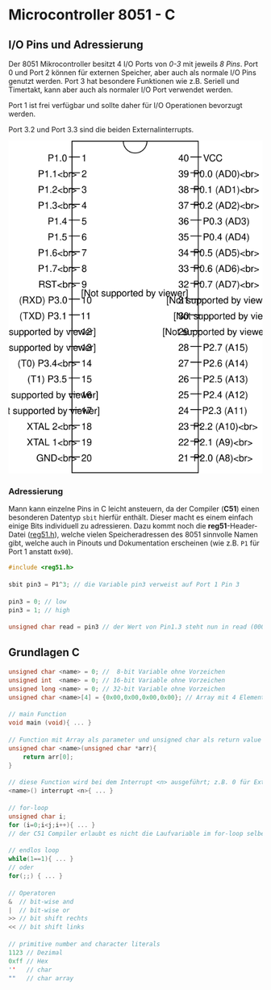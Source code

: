 # Microcontroller 8051 - C

## I/O Pins und Adressierung

Der 8051 Mikrocontroller besitzt 4 I/O Ports von *0-3* mit jeweils *8 Pins*. Port 0 und Port 2 können für externen Speicher, aber auch als normale I/O Pins genutzt werden. Port 3 hat besondere Funktionen wie z.B. Seriell und Timertakt, kann aber auch als normaler I/O Port verwendet werden. 

Port 1 ist frei verfügbar und sollte daher für I/O Operationen bevorzugt werden.

Port 3.2 und Port 3.3 sind die beiden Externalinterrupts.

![8051 Microcontroller pinout](../assets/lti/8051-pinout.svg)

### Adressierung

Mann kann einzelne Pins in C leicht ansteuern, da der Compiler (**C51**) einen besonderen Datentyp `sbit` hierfür enthält. Dieser macht es einem einfach einige Bits individuell zu adressieren. Dazu kommt noch die **reg51**-Header-Datei ([reg51.h](http://www.keil.com/dd/docs/c51/reg51.h)), welche vielen Speicheradressen des 8051 sinnvolle Namen gibt, welche auch in Pinouts und Dokumentation erscheinen (wie z.B. `P1` für Port 1 anstatt `0x90`).

```C
#include <reg51.h>

sbit pin3 = P1^3; // die Variable pin3 verweist auf Port 1 Pin 3

pin3 = 0; // low
pin3 = 1; // high

unsigned char read = pin3 // der Wert von Pin1.3 steht nun in read (0000 000x | x = pin3)

```

## Grundlagen C

```C
unsigned char <name> = 0; //  8-bit Variable ohne Vorzeichen 
unsigned int  <name> = 0; // 16-bit Variable ohne Vorzeichen
unsigned long <name> = 0; // 32-bit Variable ohne Vorzeichen
unsigned char <name>[4] = {0x00,0x00,0x00,0x00}; // Array mit 4 Elementen, jeweils 8-bit

// main Function
void main (void){ ... }

// Function mit Array als parameter und unsigned char als return value
unsigned char <name>(unsigned char *arr){
    return arr[0];
}

// diese Function wird bei dem Interrupt <n> ausgeführt; z.B. 0 für Externalinterrupt 0
<name>() interrupt <n>{ ... }

// for-loop
unsigned char i;
for (i=0;i<j;i++){ ... }
// der C51 Compiler erlaubt es nicht die Laufvariable im for-loop selber zu deklarieren, daher muss man dies zuvor tun

// endlos loop
while(1==1){ ... }
// oder
for(;;) { ... }

// Operatoren
&  // bit-wise and
|  // bit-wise or
>> // bit shift rechts
<< // bit shift links
    
// primitive number and character literals
1123 // Dezimal
0xff // Hex
''   // char
""   // char array
```

